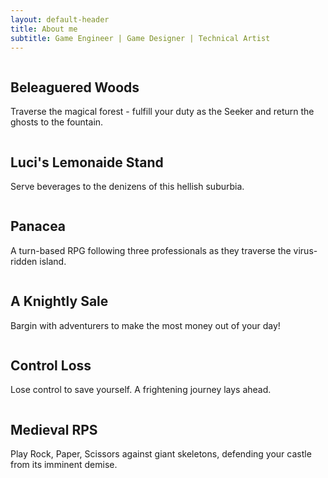 ```yaml
---
layout: default-header
title: About me
subtitle: Game Engineer | Game Designer | Technical Artist
---
```


<div class="container">
  <div class="row">
    <div class="grow col-lg-6 col-md-6 col-sm-12 col-12 column" onclick="location.href='beleagueredwoods';" style="cursor: pointer; background-image: url('/assets/img/bw.png');" >
      <div class="project-text-container ">
        <h2>Beleaguered Woods</h2>
        <p>Traverse the magical forest - fulfill your duty as the Seeker and return the ghosts to the fountain.</p>
     </div>
    </div>
    <div class="grow col-lg-6 col-md-6 col-sm-12 col-12 column" onclick="location.href='lucis';" style="cursor: pointer; background-image: url('/assets/img/lls.png');" >
      <div class="project-text-container">
        <h2>Luci's Lemonaide Stand</h2>
        <p>Serve beverages to the denizens of this hellish suburbia.</p>
     </div>
    </div>
  </div>
  <div class="row">
    <div class="grow col-lg-6 col-md-6 col-sm-12 col-12 column" onclick="location.href='panacea';" style="cursor: pointer; background-image: url('/assets/img/panacea.png');" >
      <div class="project-text-container">
      <h2>Panacea</h2>
      <p>A turn-based RPG following three professionals as they traverse the virus-ridden island.
      </p>
      </div>   
  </div>
  <div class="grow col-lg-3 col-md-3 col-sm-12 col-12 column" onclick="location.href='aknightlysale';" style="cursor: pointer; background-image: url('/assets/img/knightlySale.png');" >
    <div class="project-text-container">
      <h2>A Knightly Sale </h2>
      <p>Bargin with adventurers to make the most money out of your day! </p>
    </div>
  </div>
 <div class="grow col-lg-3 col-md-3 col-sm-12 col-12 column" onclick="location.href='controlloss';" style="cursor: pointer; background-image: url('/assets/img/controlLoss.png');" >
   <div class="project-text-container">
      <h2>Control Loss</h2>
      <p>Lose control to save yourself. A frightening journey lays ahead.</p>
    </div>
  </div>
 <div class="row">
    <div class="grow col-lg-6 col-md-6 col-sm-12 col-12 column" onclick="location.href='medievalrps';" style="cursor: pointer; background-image: url('/assets/img/medievalrps.png');" >
      <div class="project-text-container ">
        <h2>Medieval RPS</h2>
        <p>Play Rock, Paper, Scissors against giant skeletons, defending your castle from its imminent demise.</p>
     </div>
    </div>
  </div>